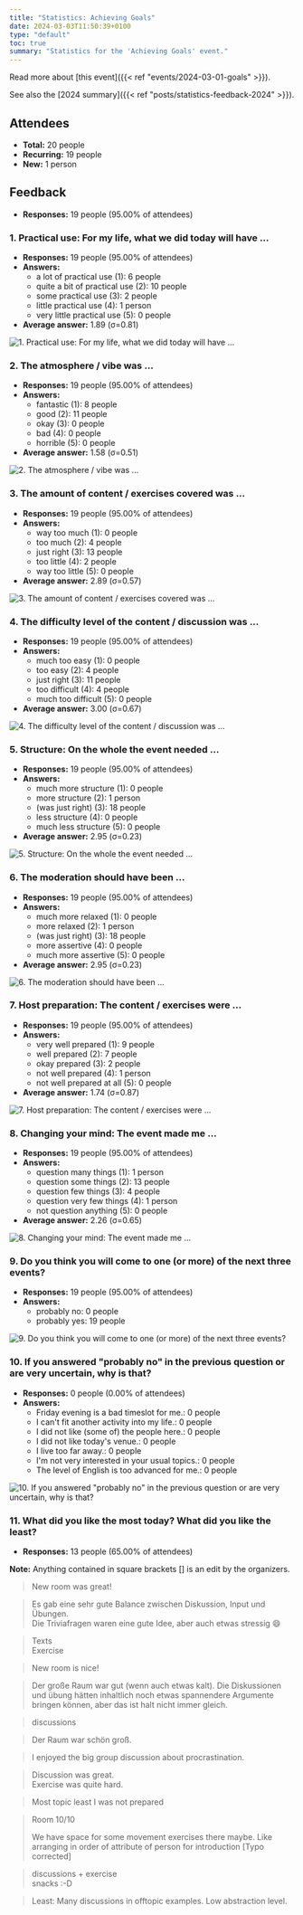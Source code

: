 ```yaml
---
title: "Statistics: Achieving Goals"
date: 2024-03-03T11:50:39+0100
type: "default"
toc: true
summary: "Statistics for the 'Achieving Goals' event."
---
```


Read more about [this event]({{< ref "events/2024-03-01-goals" >}}).

See also the [2024 summary]({{< ref "posts/statistics-feedback-2024" >}}).

## Attendees

* **Total:** 20 people
* **Recurring:** 19 people
* **New:** 1 person

## Feedback

* **Responses:** 19 people (95.00% of attendees)

### 1. Practical use: For my life, what we did today will have ...

* **Responses:** 19 people (95.00% of attendees)
* **Answers:**
  * a lot of practical use (1): 6 people
  * quite a bit of practical use (2): 10 people
  * some practical use (3): 2 people
  * little practical use (4): 1 person
  * very little practical use (5): 0 people
* **Average answer:** 1.89 (σ=0.81)

![1. Practical use: For my life, what we did today will have ...](./1-practical-use-for-my-life-what-we-did-today-will-have.png)

### 2. The atmosphere / vibe was ...

* **Responses:** 19 people (95.00% of attendees)
* **Answers:**
  * fantastic (1): 8 people
  * good (2): 11 people
  * okay (3): 0 people
  * bad (4): 0 people
  * horrible (5): 0 people
* **Average answer:** 1.58 (σ=0.51)

![2. The atmosphere / vibe was ...](./2-the-atmosphere-vibe-was.png)

### 3. The amount of content / exercises covered was ...

* **Responses:** 19 people (95.00% of attendees)
* **Answers:**
  * way too much (1): 0 people
  * too much (2): 4 people
  * just right (3): 13 people
  * too little (4): 2 people
  * way too little (5): 0 people
* **Average answer:** 2.89 (σ=0.57)

![3. The amount of content / exercises covered was ...](./3-the-amount-of-content-exercises-covered-was.png)

### 4. The difficulty level of the content / discussion was ...

* **Responses:** 19 people (95.00% of attendees)
* **Answers:**
  * much too easy (1): 0 people
  * too easy (2): 4 people
  * just right (3): 11 people
  * too difficult (4): 4 people
  * much too difficult (5): 0 people
* **Average answer:** 3.00 (σ=0.67)

![4. The difficulty level of the content / discussion was ...](./4-the-difficulty-level-of-the-content-discussion-was.png)

### 5. Structure: On the whole the event needed ...

* **Responses:** 19 people (95.00% of attendees)
* **Answers:**
  * much more structure (1): 0 people
  * more structure (2): 1 person
  * (was just right) (3): 18 people
  * less structure (4): 0 people
  * much less structure (5): 0 people
* **Average answer:** 2.95 (σ=0.23)

![5. Structure: On the whole the event needed ...](./5-structure-on-the-whole-the-event-needed.png)

### 6. The moderation should have been ...

* **Responses:** 19 people (95.00% of attendees)
* **Answers:**
  * much more relaxed (1): 0 people
  * more relaxed (2): 1 person
  * (was just right) (3): 18 people
  * more assertive (4): 0 people
  * much more assertive (5): 0 people
* **Average answer:** 2.95 (σ=0.23)

![6. The moderation should have been ...](./6-the-moderation-should-have-been.png)

### 7. Host preparation: The content / exercises were ...

* **Responses:** 19 people (95.00% of attendees)
* **Answers:**
  * very well prepared (1): 9 people
  * well prepared (2): 7 people
  * okay prepared (3): 2 people
  * not well prepared (4): 1 person
  * not well prepared at all (5): 0 people
* **Average answer:** 1.74 (σ=0.87)

![7. Host preparation: The content / exercises were ...](./7-host-preparation-the-content-exercises-were.png)

### 8. Changing your mind: The event made me ...

* **Responses:** 19 people (95.00% of attendees)
* **Answers:**
  * question many things (1): 1 person
  * question some things (2): 13 people
  * question few things (3): 4 people
  * question very few things (4): 1 person
  * not question anything (5): 0 people
* **Average answer:** 2.26 (σ=0.65)

![8. Changing your mind: The event made me ...](./8-changing-your-mind-the-event-made-me.png)

### 9. Do you think you will come to one (or more) of the next three events?

* **Responses:** 19 people (95.00% of attendees)
* **Answers:**
  * probably no: 0 people
  * probably yes: 19 people

![9. Do you think you will come to one (or more) of the next three events?](./9-do-you-think-you-will-come-to-one-or-more-of-the-next-three-events.png)

### 10. If you answered "probably no" in the previous question or are very uncertain, why is that?

* **Responses:** 0 people (0.00% of attendees)
* **Answers:**
  * Friday evening is a bad timeslot for me.: 0 people
  * I can't fit another activity into my life.: 0 people
  * I did not like (some of) the people here.: 0 people
  * I did not like today's venue.: 0 people
  * I live too far away.: 0 people
  * I'm not very interested in your usual topics.: 0 people
  * The level of English is too advanced for me.: 0 people

![10. If you answered "probably no" in the previous question or are very uncertain, why is that?](./10-if-you-answered-probably-no-in-the-previous-question-or-are-very-uncertain-why-is-that.png)

### 11. What did you like the most today? What did you like the least?

* **Responses:** 13 people (65.00% of attendees)

**Note:** Anything contained in square brackets [] is an edit by the organizers.

> New room was great!

> Es gab eine sehr gute Balance zwischen Diskussion, Input und Übungen.  
> Die Triviafragen waren eine gute Idee, aber auch etwas stressig 😄

> Texts  
> Exercise

> New room is nice!

> Der große Raum war gut (wenn auch etwas kalt). Die Diskussionen und übung hätten inhaltlich noch etwas spannendere Argumente bringen können, aber das ist halt nicht immer gleich. 

> discussions

> Der Raum war schön groß.

> I enjoyed the big group discussion about procrastination.

> Discussion was great.  
> Exercise was quite hard.

> Most topic least I was not prepared 

> Room 10/10  
>   
> We have space for some movement exercises there maybe. Like arranging in order of attribute of person for introduction [Typo corrected]

> discussions + exercise  
> snacks :-D

> Least: Many discussions in offtopic examples. Low abstraction level.
